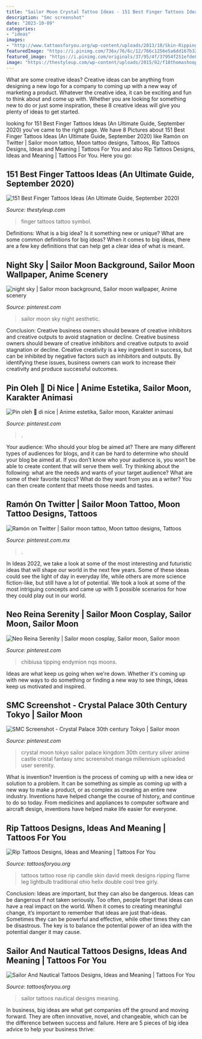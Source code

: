 ```yaml
---
title: "Sailor Moon Crystal Tattoo Ideas - 151 Best Finger Tattoos Ideas (an Ultimate Guide, September 2020)"
description: "Smc screenshot"
date: "2023-10-09"
categories:
- "ideas"
images:
- "http://www.tattoosforyou.org/wp-content/uploads/2013/10/Skin-Ripping-Tattoos.jpg"
featuredImage: "https://i.pinimg.com/736x/76/6c/12/766c1256e5a6dd167b32be9906a62893.jpg"
featured_image: "https://i.pinimg.com/originals/37/95/4f/37954f251efde832e543c2871ce5e114.jpg"
image: "https://thestyleup.com/wp-content/uploads/2015/02/f18thomashooper.jpg"
---
```



What are some creative ideas?
Creative ideas can be anything from designing a new logo for a company to coming up with a new way of marketing a product. Whatever the creative idea, it can be exciting and fun to think about and come up with. Whether you are looking for something new to do or just some inspiration, these 8 creative ideas will give you plenty of ideas to get started.

	

		
looking for 151 Best Finger Tattoos Ideas (An Ultimate Guide, September 2020) you've came to the right page. We have 8 Pictures about 151 Best Finger Tattoos Ideas (An Ultimate Guide, September 2020) like Ramón on Twitter | Sailor moon tattoo, Moon tattoo designs, Tattoos, Rip Tattoos Designs, Ideas and Meaning | Tattoos For You and also Rip Tattoos Designs, Ideas and Meaning | Tattoos For You. Here you go:
		
    
## 151 Best Finger Tattoos Ideas (An Ultimate Guide, September 2020)

<img loading=lazy src="https://thestyleup.com/wp-content/uploads/2015/02/f18thomashooper.jpg" onerror="this.onerror=null;this.src='https://tse1.mm.bing.net/th?id=OIP.vdnG0RFMYoxGYXlcle7zGAHaKX&amp;pid=15.1';" alt="151 Best Finger Tattoos Ideas (An Ultimate Guide, September 2020)">

_Source: thestyleup.com_

>finger tattoos tattoo symbol. 

	

Definitions: What is a big idea? Is it something new or unique? What are some common definitions for big ideas?
When it comes to big ideas, there are a few key definitions that can help get a clear idea of what is meant.

    
## Night Sky | Sailor Moon Background, Sailor Moon Wallpaper, Anime Scenery

<img loading=lazy src="https://i.pinimg.com/originals/37/95/4f/37954f251efde832e543c2871ce5e114.jpg" onerror="this.onerror=null;this.src='https://tse3.mm.bing.net/th?id=OIP.rjYtlcMsocJet9lZW4gx-QHaLH&amp;pid=15.1';" alt="night sky | Sailor moon background, Sailor moon wallpaper, Anime scenery">

_Source: pinterest.com_

>sailor moon sky night aesthetic. 

	

Conclusion: Creative business owners should beware of creative inhibitors and creative outputs to avoid stagnation or decline.
Creative business owners should beware of creative inhibitors and creative outputs to avoid stagnation or decline. Creative creativity is a key ingredient in success, but can be inhibited by negative factors such as inhibitors and outputs. By identifying these issues, business owners can work to increase their creativity and produce successful outcomes.

    
## Pin Oleh 🌙 Di Nice | Anime Estetika, Sailor Moon, Karakter Animasi

<img loading=lazy src="https://i.pinimg.com/736x/76/6c/12/766c1256e5a6dd167b32be9906a62893.jpg" onerror="this.onerror=null;this.src='https://tse2.mm.bing.net/th?id=OIP.rwa-zJqQm1S1pCBDe4KC5gHaH7&amp;pid=15.1';" alt="Pin oleh 🌙 di nice | Anime estetika, Sailor moon, Karakter animasi">

_Source: pinterest.com_

>. 

	

Your audience: Who should your blog be aimed at?
There are many different types of audiences for blogs, and it can be hard to determine who should your blog be aimed at. If you don’t know who your audience is, you won’t be able to create content that will serve them well. Try thinking about the following: what are the needs and wants of your target audience? What are some of their favorite topics? What do they want from you as a writer? You can then create content that meets those needs and tastes.

    
## Ramón On Twitter | Sailor Moon Tattoo, Moon Tattoo Designs, Tattoos

<img loading=lazy src="https://i.pinimg.com/736x/b7/5e/cb/b75ecb57bede636ceed28bf7283b2183.jpg" onerror="this.onerror=null;this.src='https://tse1.mm.bing.net/th?id=OIP.cDyXIOmyawN5gTC7JXrELwHaJ3&amp;pid=15.1';" alt="Ramón on Twitter | Sailor moon tattoo, Moon tattoo designs, Tattoos">

_Source: pinterest.com.mx_

>. 

	

In Ideas 2022, we take a look at some of the most interesting and futuristic ideas that will shape our world in the next few years. Some of these ideas could see the light of day in everyday life, while others are more science fiction-like, but still have a lot of potential. We took a look at some of the most intriguing concepts and came up with 5 possible scenarios for how they could play out in our world.

    
## Neo Reina Serenity | Sailor Moon Cosplay, Sailor Moon, Sailor Moon

<img loading=lazy src="https://i.pinimg.com/736x/d6/45/c3/d645c360a7e1d08263abae534a81cc92--neo-queen-serenity-princess-serenity.jpg" onerror="this.onerror=null;this.src='https://tse3.mm.bing.net/th?id=OIP.dunEcqWNCC8PYEBU3a_aQwHaKQ&amp;pid=15.1';" alt="Neo Reina Serenity | Sailor moon cosplay, Sailor moon, Sailor moon">

_Source: pinterest.com_

>chibiusa tipping endymion nqs moons. 

	

Ideas are what keep us going when we're down. Whether it's coming up with new ways to do something or finding a new way to see things, ideas keep us motivated and inspired.

    
## SMC Screenshot - Crystal Palace 30th Century Tokyo | Sailor Moon

<img loading=lazy src="https://i.pinimg.com/originals/25/7a/a9/257aa9e56cc187fc25984418982ae468.jpg" onerror="this.onerror=null;this.src='https://tse2.mm.bing.net/th?id=OIP.uZP_9AvUlpWgHG06OZV1bAHaEK&amp;pid=15.1';" alt="SMC Screenshot - Crystal Palace 30th century Tokyo | Sailor moon">

_Source: pinterest.com_

>crystal moon tokyo sailor palace kingdom 30th century silver anime castle cristal fantasy smc screenshot manga millennium uploaded user serenity. 

	

What is invention?
Invention is the process of coming up with a new idea or solution to a problem. It can be something as simple as coming up with a new way to make a product, or as complex as creating an entire new industry. Inventions have helped change the course of history, and continue to do so today. From medicines and appliances to computer software and aircraft design, inventions have helped make life easier for everyone.

    
## Rip Tattoos Designs, Ideas And Meaning | Tattoos For You

<img loading=lazy src="http://www.tattoosforyou.org/wp-content/uploads/2013/10/Skin-Ripping-Tattoos.jpg" onerror="this.onerror=null;this.src='https://tse4.mm.bing.net/th?id=OIP.RBi4TX1gnHTwerNOBr58RgHaJ6&amp;pid=15.1';" alt="Rip Tattoos Designs, Ideas and Meaning | Tattoos For You">

_Source: tattoosforyou.org_

>tattoos tattoo rose rip candle skin david meek designs ripping flame leg lightbulb traditional ohio helix double cool tree girly. 

	

Conclusion: Ideas are important, but they can also be dangerous.
Ideas can be dangerous if not taken seriously. Too often, people forget that ideas can have a real impact on the world. When it comes to creating meaningful change, it’s important to remember that ideas are just that-ideas. Sometimes they can be powerful and effective, while other times they can be disastrous. The key is to balance the potential power of an idea with the potential danger it may cause.

    
## Sailor And Nautical Tattoos Designs, Ideas And Meaning | Tattoos For You

<img loading=lazy src="http://www.tattoosforyou.org/wp-content/uploads/2013/11/Sailor-Tattoos.jpg" onerror="this.onerror=null;this.src='https://tse2.mm.bing.net/th?id=OIP.lf-gSB6xLGAaGPpL81uwvwHaLE&amp;pid=15.1';" alt="Sailor And Nautical Tattoos Designs, Ideas and Meaning | Tattoos For You">

_Source: tattoosforyou.org_

>sailor tattoos nautical designs meaning. 

	

In business, big ideas are what get companies off the ground and moving forward. They are often innovative, novel, and changeable, which can be the difference between success and failure. Here are 5 pieces of big idea advice to help your business thrive:


